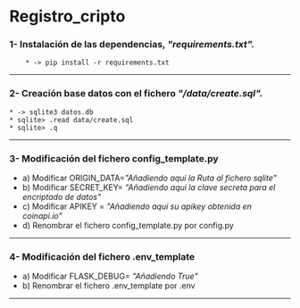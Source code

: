 # Registro_cripto

### 1- Instalación de las dependencias, _"requirements.txt"._
        * -> pip install -r requirements.txt
___        

### 2- Creación base datos con el fichero _"/data/create.sql"._
    * -> sqlite3 datos.db
    * sqlite> .read data/create.sql
    * sqlite> .q
___

### 3- Modificación del fichero config_template.py
   * a) Modificar ORIGIN_DATA=_"Añadiendo aqui la Ruta al fichero sqlite"_
   * b) Modificar SECRET_KEY= _"Añadiendo aqui la clave secreta para el encriptado de datos"_
   * c) Modificar APIKEY = _"Añadiendo aqui su apikey obtenida en coinapi.io"_
   * d) Renombrar el fichero config_template.py por config.py
___

### 4- Modificación del fichero .env_template
  * a) Modificar FLASK_DEBUG= _"Añadiendo True"_
  * b) Renombrar el fichero .env_template por .env
___